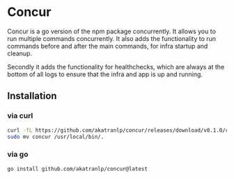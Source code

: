 # Concur

Concur is a go version of the npm package concurrently. It allows you to run multiple commands concurrently.
It also adds the functionality to run commands before and after the main commands, for infra startup and cleanup.

Secondly it adds the functionality for healthchecks, which are always at the bottom of all logs to ensure that the infra and app is up and running.

## Installation

### via curl

```bash
curl -fL https://github.com/akatranlp/concur/releases/download/v0.1.0/concur_Linux_x86_64.tar.gz | tar -xz
sudo mv concur /usr/local/bin/.
```

### via go

```bash
go install github.com/akatranlp/concur@latest
```

